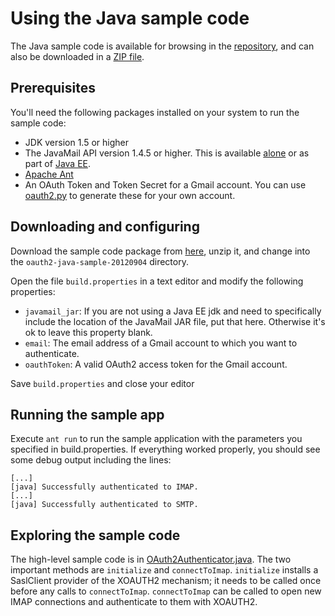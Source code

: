# Using the Java sample code #

The Java sample code is available for browsing in the [repository](http://code.google.com/p/google-mail-oauth2-tools/source/browse/trunk/java/), and can also be downloaded in a [ZIP file](http://google-mail-oauth2-tools.googlecode.com/files/oauth2-java-sample-20120904.zip).

## Prerequisites ##
You'll need the following packages installed on your system to run the sample code:

  * JDK version 1.5 or higher
  * The JavaMail API version 1.4.5 or higher. This is available [alone](http://java.sun.com/products/javamail/) or as part of [Java EE](http://java.sun.com/javaee/).
  * [Apache Ant](http://ant.apache.org/)
  * An OAuth Token and Token Secret for a Gmail account. You can use [oauth2.py](OAuth2DotPyRunThrough.md) to generate these for your own account.

## Downloading and configuring ##
Download the sample code package from
[here](http://google-mail-oauth2-tools.googlecode.com/files/oauth2-java-sample-20120904.zip), unzip it, and change into the `oauth2-java-sample-20120904` directory.

Open the file `build.properties` in a text editor and modify the following properties:

  * `javamail_jar`: If you are not using a Java EE jdk and need to specifically include the location of the JavaMail JAR file, put that here. Otherwise it's ok to leave this property blank.
  * `email`: The email address of a Gmail account to which you want to authenticate.
  * `oauthToken`: A valid OAuth2 access token for the Gmail account.

Save `build.properties` and close your editor

## Running the sample app ##

Execute `ant run` to run the sample application with the parameters you specified in build.properties. If everything worked properly, you should see some debug output including the lines:

```
[...]
[java] Successfully authenticated to IMAP.
[...]
[java] Successfully authenticated to SMTP.
```

## Exploring the sample code ##

The high-level sample code is in [OAuth2Authenticator.java](http://code.google.com/p/google-mail-oauth2-tools/source/browse/trunk/java/com/google/code/samples/oauth2/OAuth2Authenticator.java). The two important methods are `initialize` and `connectToImap`. `initialize` installs a SaslClient provider of the XOAUTH2 mechanism; it needs to be called once before any calls to `connectToImap`.  `connectToImap` can be called to open new IMAP connections and authenticate to them with XOAUTH2.